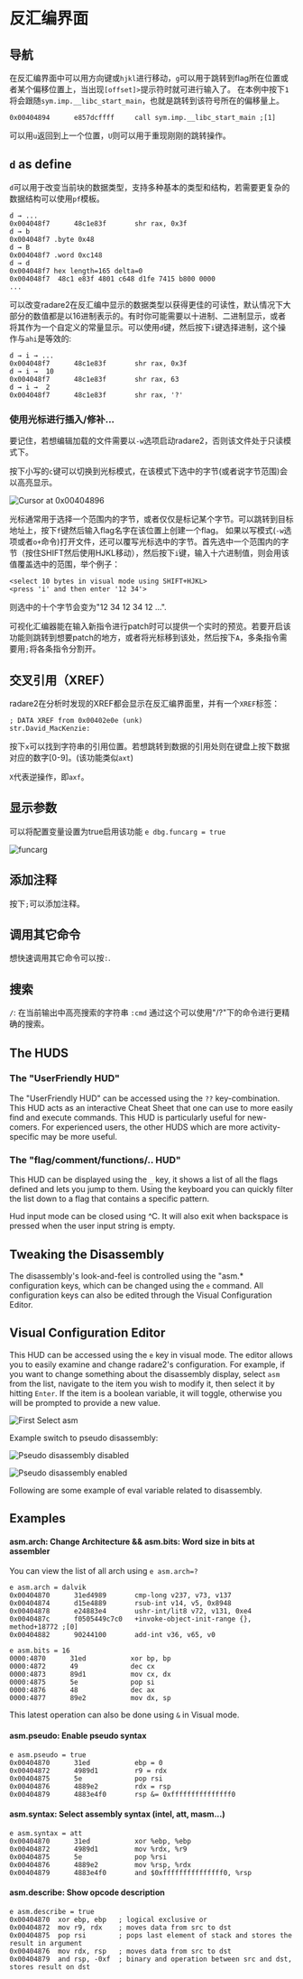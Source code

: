 # 反汇编界面

## 导航

在反汇编界面中可以用方向键或`hjkl`进行移动，`g`可以用于跳转到flag所在位置或者某个偏移位置上，当出现`[offset]>`提示符时就可进行输入了。
在本例中按下`1`将会跟随`sym.imp.__libc_start_main`，也就是跳转到该符号所在的偏移量上。

```
0x00404894      e857dcffff     call sym.imp.__libc_start_main ;[1]
```

可以用`u`返回到上一个位置，`U`则可以用于重现刚刚的跳转操作。

## `d` as define

`d`可以用于改变当前块的数据类型，支持多种基本的类型和结构，若需要更复杂的数据结构可以使用`pf`模板。

```
d → ...
0x004048f7      48c1e83f       shr rax, 0x3f
d → b
0x004048f7 .byte 0x48
d → B
0x004048f7 .word 0xc148
d → d
0x004048f7 hex length=165 delta=0
0x004048f7  48c1 e83f 4801 c648 d1fe 7415 b800 0000
...
```

可以改变radare2在反汇编中显示的数据类型以获得更佳的可读性，默认情况下大部分的数值都是以16进制表示的。有时你可能需要以十进制、二进制显示，或者将其作为一个自定义的常量显示。可以使用`d`键，然后按下`i`键选择进制，这个操作与`ahi`是等效的:

```
d → i → ...
0x004048f7      48c1e83f       shr rax, 0x3f
d → i →  10
0x004048f7      48c1e83f       shr rax, 63
d → i →  2
0x004048f7      48c1e83f       shr rax, '?'
```

### 使用光标进行插入/修补...

要记住，若想编辑加载的文件需要以`-w`选项启动radare2，否则该文件处于只读模式下。

按下小写的`c`键可以切换到光标模式，在该模式下选中的字节(或者说字节范围)会以高亮显示。

![Cursor at 0x00404896](cursor.png)

光标通常用于选择一个范围内的字节，或者仅仅是标记某个字节。可以跳转到目标地址上，按下`f`键然后输入flag名字在该位置上创建一个flag。
如果以写模式(`-w`选项或者`o+`命令)打开文件，还可以覆写光标选中的字节。首先选中一个范围内的字节（按住SHIFT然后使用HJKL移动），然后按下`i`键，输入十六进制值，则会用该值覆盖选中的范围，举个例子：
```
<select 10 bytes in visual mode using SHIFT+HJKL>
<press 'i' and then enter '12 34'>
```
则选中的十个字节会变为"12 34 12 34 12 ...".


可视化汇编器能在输入新指令进行patch时可以提供一个实时的预览。若要开启该功能则跳转到想要patch的地方，或者将光标移到该处，然后按下`A`，多条指令需要用`;`将各条指令分割开。

## 交叉引用（XREF）

radare2在分析时发现的XREF都会显示在反汇编界面里，并有一个`XREF`标签：

```
; DATA XREF from 0x00402e0e (unk)
str.David_MacKenzie:
```

按下`x`可以找到字符串的引用位置。若想跳转到数据的引用处则在键盘上按下数据对应的数字[0-9]。(该功能类似`axt`)

`X`代表逆操作，即`axf`。

## 显示参数

可以将配置变量设置为true启用该功能 `e dbg.funcarg = true`

![funcarg](funcarg.png)

## 添加注释

按下`;`可以添加注释。

## 调用其它命令

想快速调用其它命令可以按`:`.

## 搜索

`/`: 在当前输出中高亮搜索的字符串
`:cmd` 通过这个可以使用"/?"下的命令进行更精确的搜索。

## The HUDS

### The "UserFriendly HUD"

The "UserFriendly HUD" can be accessed using the `??` key-combination. This HUD acts as an interactive Cheat Sheet that one can use to more easily find and execute commands. This HUD is particularly useful for new-comers. For experienced users, the other HUDS which are more activity-specific may be more useful.

### The "flag/comment/functions/.. HUD"

This HUD can be displayed using the `_` key, it shows a list of all the flags defined and lets you jump to them. Using the keyboard you can quickly filter the list down to a flag that contains a specific pattern.

Hud input mode can be closed using ^C. It will also exit when backspace is pressed when the user input string is empty.

## Tweaking the Disassembly

The disassembly's look-and-feel is controlled using the "asm.* configuration keys, which can be
changed using the `e` command. All configuration keys can also be edited through the Visual Configuration Editor.

## Visual Configuration Editor

This HUD can be accessed using the `e` key in visual mode. The editor allows you to easily examine and change radare2's configuration. For example, if you want to change something about the disassembly display, select `asm` from the list, navigate to the item you wish to modify it, then select it by hitting `Enter`.
If the item is a boolean variable, it will toggle, otherwise you will be prompted to provide a new value.


![First Select asm](select_asm.png)


Example switch to pseudo disassembly:

![Pseudo disassembly disabled](pseudo_disable.png)


![Pseudo disassembly enabled](pseudo_enable.png)

Following are some example of eval variable related to disassembly.

## Examples

#### asm.arch: Change Architecture && asm.bits: Word size in bits at assembler

You can view the list of all arch using `e asm.arch=?`

```
e asm.arch = dalvik
0x00404870      31ed4989       cmp-long v237, v73, v137
0x00404874      d15e4889       rsub-int v14, v5, 0x8948
0x00404878      e24883e4       ushr-int/lit8 v72, v131, 0xe4
0x0040487c      f0505449c7c0   +invoke-object-init-range {}, method+18772 ;[0]
0x00404882      90244100       add-int v36, v65, v0
```

```
e asm.bits = 16
0000:4870      31ed           xor bp, bp
0000:4872      49             dec cx
0000:4873      89d1           mov cx, dx
0000:4875      5e             pop si
0000:4876      48             dec ax
0000:4877      89e2           mov dx, sp
```
This latest operation can also be done using `&` in Visual mode.


#### asm.pseudo: Enable pseudo syntax

```
e asm.pseudo = true
0x00404870      31ed           ebp = 0
0x00404872      4989d1         r9 = rdx
0x00404875      5e             pop rsi
0x00404876      4889e2         rdx = rsp
0x00404879      4883e4f0       rsp &= 0xfffffffffffffff0
```

#### asm.syntax: Select assembly syntax (intel, att, masm...)

```
e asm.syntax = att
0x00404870      31ed           xor %ebp, %ebp
0x00404872      4989d1         mov %rdx, %r9
0x00404875      5e             pop %rsi
0x00404876      4889e2         mov %rsp, %rdx
0x00404879      4883e4f0       and $0xfffffffffffffff0, %rsp
```

#### asm.describe: Show opcode description

```
e asm.describe = true
0x00404870  xor ebp, ebp   ; logical exclusive or
0x00404872  mov r9, rdx    ; moves data from src to dst
0x00404875  pop rsi        ; pops last element of stack and stores the result in argument
0x00404876  mov rdx, rsp   ; moves data from src to dst
0x00404879  and rsp, -0xf  ; binary and operation between src and dst, stores result on dst
```


